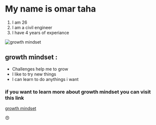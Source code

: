 # My name is omar taha
1. I am 26
2. I am a civil engineer
3. I have 4 years of experiance  


![growth mindset](https://metrifit.com/wp-content/uploads/2020/08/growthmindsetlandscape.jpg)
## growth mindset :
* Challenges help me to grow
* I like to try new things
* I can learn to do anythings i want  
### if you want to learn more about growth mindset you can visit this link
[growth mindset](https://www.brainpickings.org/2014/01/29/carol-dweck-mindset/)  

:heart_eyes:
